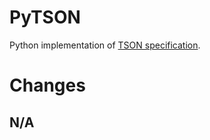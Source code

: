 # PyTSON

Python implementation of [TSON specification](https://github.com/tercen/TSON).

# Changes

## N/A